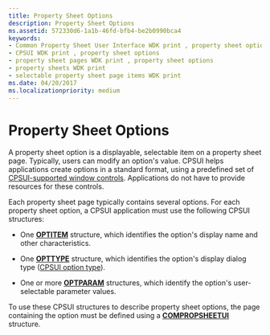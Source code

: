 ```yaml
---
title: Property Sheet Options
description: Property Sheet Options
ms.assetid: 572330d6-1a1b-46fd-bfb4-be2b0990bca4
keywords:
- Common Property Sheet User Interface WDK print , property sheet options
- CPSUI WDK print , property sheet options
- property sheet pages WDK print , property sheet options
- property sheets WDK print
- selectable property sheet page items WDK print
ms.date: 04/20/2017
ms.localizationpriority: medium
---
```


# Property Sheet Options





A property sheet option is a displayable, selectable item on a property sheet page. Typically, users can modify an option's value. CPSUI helps applications create options in a standard format, using a predefined set of [CPSUI-supported window controls](cpsui-supported-window-controls.md). Applications do not have to provide resources for these controls.

Each property sheet page typically contains several options. For each property sheet option, a CPSUI application must use the following CPSUI structures:

-   One [**OPTITEM**](https://msdn.microsoft.com/library/windows/hardware/ff559656) structure, which identifies the option's display name and other characteristics.

-   One [**OPTTYPE**](https://msdn.microsoft.com/library/windows/hardware/ff559670) structure, which identifies the option's display dialog type ([CPSUI option type](https://msdn.microsoft.com/library/windows/hardware/ff547142)).

-   One or more [**OPTPARAM**](https://msdn.microsoft.com/library/windows/hardware/ff559660) structures, which identify the option's user-selectable parameter values.

To use these CPSUI structures to describe property sheet options, the page containing the option must be defined using a [**COMPROPSHEETUI**](https://msdn.microsoft.com/library/windows/hardware/ff546211) structure.

 

 




